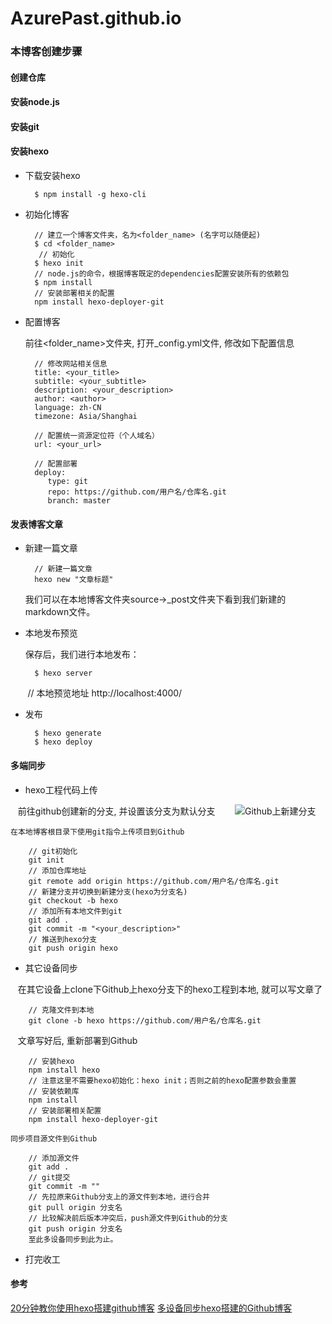 # AzurePast.github.io

### 本博客创建步骤

#### 创建仓库
#### 安装node.js
#### 安装git
#### 安装hexo
* 下载安装hexo

        $ npm install -g hexo-cli
    
* 初始化博客

        // 建立一个博客文件夹，名为<folder_name> (名字可以随便起)
        $ cd <folder_name>
         // 初始化
        $ hexo init
        // node.js的命令，根据博客既定的dependencies配置安装所有的依赖包
        $ npm install
        // 安装部署相关的配置
        npm install hexo-deployer-git
    
* 配置博客

    前往<folder_name>文件夹, 打开_config.yml文件, 修改如下配置信息

        // 修改网站相关信息
        title: <your_title>
        subtitle: <your_subtitle>
        description: <your_description>
        author: <author>
        language: zh-CN
        timezone: Asia/Shanghai
    
        // 配置统一资源定位符（个人域名）
        url: <your_url>
    
        // 配置部署
        deploy:
           type: git
           repo: https://github.com/用户名/仓库名.git
           branch: master
      
#### 发表博客文章

* 新建一篇文章

        // 新建一篇文章
        hexo new "文章标题"
    
    我们可以在本地博客文件夹source->_post文件夹下看到我们新建的markdown文件。
        
* 本地发布预览

    保存后，我们进行本地发布：

        $ hexo server
        // 本地预览地址 http://localhost:4000/
 
* 发布     

        $ hexo generate
        $ hexo deploy

#### 多端同步

* hexo工程代码上传

    前往github创建新的分支, 并设置该分支为默认分支
    
    ![Github上新建分支](http://upload-images.jianshu.io/upload_images/291600-fd8d2be4578c9aa4.png?imageMogr2/auto-orient/strip%7CimageView2/2/w/1240)  
    
    在本地博客根目录下使用git指令上传项目到Github

        // git初始化
        git init
        // 添加仓库地址
        git remote add origin https://github.com/用户名/仓库名.git
        // 新建分支并切换到新建分支(hexo为分支名)
        git checkout -b hexo
        // 添加所有本地文件到git
        git add .
        git commit -m "<your_description>"
        // 推送到hexo分支
        git push origin hexo
        
* 其它设备同步
    
    在其它设备上clone下Github上hexo分支下的hexo工程到本地, 就可以写文章了
    
        // 克隆文件到本地
        git clone -b hexo https://github.com/用户名/仓库名.git
        
    文章写好后, 重新部署到Github
    
        // 安装hexo
        npm install hexo
        // 注意这里不需要hexo初始化：hexo init；否则之前的hexo配置参数会重置
        // 安装依赖库
        npm install
        // 安装部署相关配置
        npm install hexo-deployer-git
        
    同步项目源文件到Github

        // 添加源文件
        git add .
        // git提交
        git commit -m ""
        // 先拉原来Github分支上的源文件到本地，进行合并
        git pull origin 分支名
        // 比较解决前后版本冲突后，push源文件到Github的分支
        git push origin 分支名
        至此多设备同步到此为止。

* 打完收工

#### 参考

   [20分钟教你使用hexo搭建github博客](http://www.jianshu.com/p/e99ed60390a8)
   [多设备同步hexo搭建的Github博客](http://www.jianshu.com/p/6fb0b287f950)
